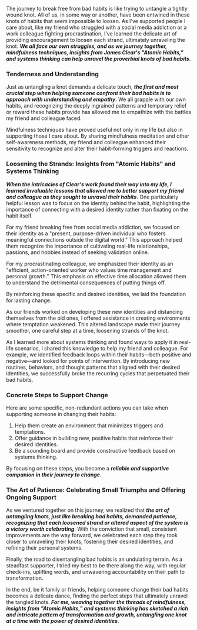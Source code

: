 The journey to break free from bad habits is like trying to untangle a tightly wound knot. All of us, in some way or another, have been entwined in these knots of habits that seem impossible to loosen. As I've supported people I care about, like my friend who struggled with a social media addiction or a work colleague fighting procrastination, I’ve learned the delicate art of providing encouragement to loosen each strand, ultimately unraveling the knot. _**We all face our own struggles, and as we journey together, mindfulness techniques, insights from James Clear's "Atomic Habits," and systems thinking can help unravel the proverbial knots of bad habits**_.

### Tenderness and Understanding

Just as untangling a knot demands a delicate touch, _**the first and most crucial step when helping someone confront their bad habits is to approach with understanding and empathy**_. We all grapple with our own habits, and recognizing the deeply ingrained patterns and temporary relief or reward these habits provide has allowed me to empathize with the battles my friend and colleague faced.

Mindfulness techniques have proved useful not only in my life but also in supporting those I care about. By sharing mindfulness meditation and other self-awareness methods, my friend and colleague enhanced their sensitivity to recognize and alter their habit-forming triggers and reactions.

### Loosening the Strands: Insights from "Atomic Habits" and Systems Thinking

_**When the intricacies of Clear's work found their way into my life, I learned invaluable lessons that allowed me to better support my friend and colleague as they sought to unravel their habits**_. One particularly helpful lesson was to focus on the identity behind the habit, highlighting the importance of connecting with a desired identity rather than fixating on the habit itself.

For my friend breaking free from social media addiction, we focused on their identity as a "present, purpose-driven individual who fosters meaningful connections outside the digital world." This approach helped them recognize the importance of cultivating real-life relationships, passions, and hobbies instead of seeking validation online.

For my procrastinating colleague, we emphasized their identity as an "efficient, action-oriented worker who values time management and personal growth." This emphasis on effective time allocation allowed them to understand the detrimental consequences of putting things off.

By reinforcing these specific and desired identities, we laid the foundation for lasting change.

As our friends worked on developing these new identities and distancing themselves from the old ones, I offered assistance in creating environments where temptation weakened. This altered landscape made their journey smoother, one careful step at a time, loosening strands of the knot.

As I learned more about systems thinking and found ways to apply it in real-life scenarios, I shared this knowledge to help my friend and colleague. For example, we identified feedback loops within their habits—both positive and negative—and looked for points of intervention. By introducing new routines, behaviors, and thought patterns that aligned with their desired identities, we successfully broke the recurring cycles that perpetuated their bad habits.

### Concrete Steps to Support Change

Here are some specific, non-redundant actions you can take when supporting someone in changing their habits:

1. Help them create an environment that minimizes triggers and temptations.
2. Offer guidance in building new, positive habits that reinforce their desired identities.
3. Be a sounding board and provide constructive feedback based on systems thinking.

By focusing on these steps, you become a _**reliable and supportive companion in their journey to change**_.

### The Art of Patience: Celebrating Small Triumphs and Offering Ongoing Support

As we ventured together on this journey, we realized that _**the art of untangling knots, just like breaking bad habits, demanded patience, recognizing that each loosened strand or altered aspect of the system is a victory worth celebrating**_. With the conviction that small, consistent improvements are the way forward, we celebrated each step they took closer to unraveling their knots, fostering their desired identities, and refining their personal systems.

Finally, the road to disentangling bad habits is an undulating terrain. As a steadfast supporter, I tried my best to be there along the way, with regular check-ins, uplifting words, and unwavering accountability on their path to transformation.

In the end, be it family or friends, helping someone change their bad habits becomes a delicate dance, finding the perfect steps that ultimately unravel the tangled knots. _**For me, weaving together the threads of mindfulness, insights from "Atomic Habits," and systems thinking has sketched a rich and intricate pattern of transformation and growth, untangling one knot at a time with the power of desired identities**_.
